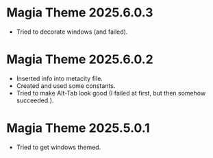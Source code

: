 # Magia Theme 2025.6.0.3

- Tried to decorate windows (and failed).

# Magia Theme 2025.6.0.2

- Inserted info into metacity file.
- Created and used some constants.
- Tried to make Alt-Tab look good (I failed at first, but then somehow succeeded.).

# Magia Theme 2025.5.0.1

- Tried to get windows themed.